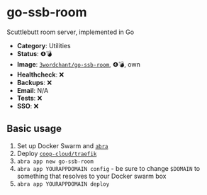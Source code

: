 # go-ssb-room

Scuttlebutt room server, implemented in Go

<!-- metadata -->
* **Category**: Utilities
* **Status**: ❹💣
* **Image**: [`3wordchant/go-ssb-room`](https://hub.docker.com/r/3wordchant/go-ssb-room), ❹💣, own
* **Healthcheck**: ❌
* **Backups**: ❌
* **Email**: N/A
* **Tests**: ❌
* **SSO**: ❌
<!-- endmetadata -->

## Basic usage

1. Set up Docker Swarm and [`abra`]
2. Deploy [`coop-cloud/traefik`]
3. `abra app new go-ssb-room`
4. `abra app YOURAPPDOMAIN config` - be sure to change `$DOMAIN` to something that resolves to
   your Docker swarm box
5. `abra app YOURAPPDOMAIN deploy`

[`abra`]: https://git.autonomic.zone/autonomic-cooperative/abra
[`coop-cloud/traefik`]: https://git.autonomic.zone/coop-cloud/traefik
